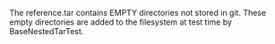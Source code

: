 The reference.tar contains EMPTY directories not stored in git.
These empty directories are added to the filesystem at test time by BaseNestedTarTest.
